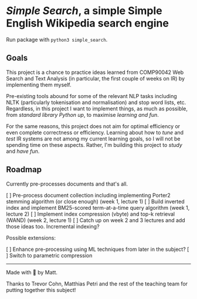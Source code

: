 # *Simple Search*, a simple Simple English Wikipedia search engine

Run package with `python3 simple_search`.

## Goals

This project is a chance to practice ideas learned from COMP90042 Web Search and Text Analysis (in particular, the first couple of weeks on IR) by implementing them myself.

Pre-existing tools abound for some of the relevant NLP tasks including NLTK (particularly tokenisation and normalisation) and stop word lists, etc. Regardless, in this project I want to implement things, as much as possible, from *standard library Python up*, to maximise *learning and fun*.

For the same reasons, this project does not aim for optimal efficiency or even complete correctness or efficiency. Learning about how to *tune* and *test* IR systems are not among my current learning goals, so I will not be spending time on these aspects. Rather, I'm building this project to *study* and *have fun*.

## Roadmap

Currently pre-processes documents and that's all.

[ ] Pre-process document collection including implementing Porter2 stemming algorithm (or close enough) (week 1, lecture 1)
[ ] Build inverted index and implement BM25-scored term-at-a-time query algorithm (week 1, lecture 2)
[ ] Implement index compression (vbyte) and top-k retrieval (WAND) (week 2, lecture 1)
[ ] Catch up on week 2 and 3 lectures and add those ideas too. Incremental indexing? 

Possible extensions:

[ ] Enhance pre-processing using ML techniques from later in the subject?
[ ] Switch to parametric compression

---

Made with :purple_heart: by Matt.

Thanks to Trevor Cohn, Matthias Petri and the rest of the teaching team for putting together this subject!